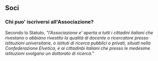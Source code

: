
## Soci

### Chi puo' iscriversi all'Associazione?

Secondo lo Statuto, _"l'Associazione e' aperta a tutti i cittadini italiani che rivestano o abbiano rivestito la qualità di docente o ricercatore presso istituzioni universitarie, o istituti di ricerca pubblici o privati, situati nella Confederazione Elvetica, e ai cittadinbi italiani che presso le medesime istituzioni svolgano un dottorato di ricerca."_
